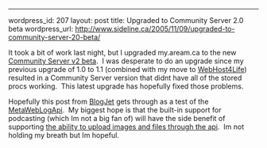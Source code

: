 --- 
wordpress_id: 207
layout: post
title: Upgraded to Community Server 2.0 beta
wordpress_url: http://www.sideline.ca/2005/11/09/upgraded-to-community-server-20-beta/

<p>It took a bit of work last night, but I upgraded my.aream.ca to the new <a href="http://communityserver.org/forums/showpost.aspx'postid=502446">Community Server v2 beta</a>.  I was desperate to do an upgrade since my previous upgrade of 1.0 to 1.1 (combined with my move to <a href="http://www.webhost4life.com/">WebHost4Life</a>)
resulted in a Community Server version that didnt have all of the
stored procs working.  This latest upgrade has hopefully fixed
those problems.</p>
<p>Hopefully this post from <a href="http://www.blogjet.com/">BlogJet</a> gets through as a test of the <a href="http://communityserver.org/forums/472579/ShowPost.aspx">MetaWebLogApi</a>. 
My biggest hope is that the built-in support for podcasting (which Im
not a big fan of) will have the side benefit of supporting <a href="http://communityserver.org/forums/497567/ShowPost.aspx">the ability to upload images and files through the api</a>.  Im not holding my breath but Im hopeful.</p>
